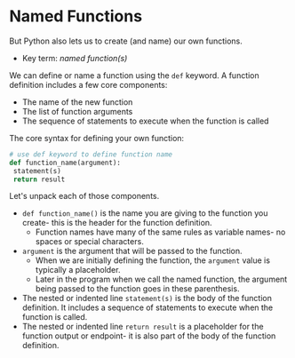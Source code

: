 # Named Functions

But Python also lets us to create (and name) our own functions.
- Key term: *named function(s)*

We can define or name a function using the `def` keyword. A function definition includes a few core components:
- The name of the new function
- The list of function arguments
- The sequence of statements to execute when the function is called

The core syntax for defining your own function:

```Python
# use def keyword to define function name
def function_name(argument):
 statement(s)
 return result
```

Let's unpack each of those components.
- `def function_name()` is the name you are giving to the function you create- this is the header for the function definition.
  * Function names have many of the same rules as variable names- no spaces or special characters.
- `argument` is the argument that will be passed to the function.
  * When we are initially defining the function, the `argument` value is typically a placeholder.
  * Later in the program when we call the named function, the argument being passed to the function goes in these parenthesis.
- The nested or indented line `statement(s)` is the body of the function definition. It includes a sequence of statements to execute when the function is called.
- The nested or indented line `return result` is a placeholder for the function output or endpoint- it is also part of the body of the function definition.